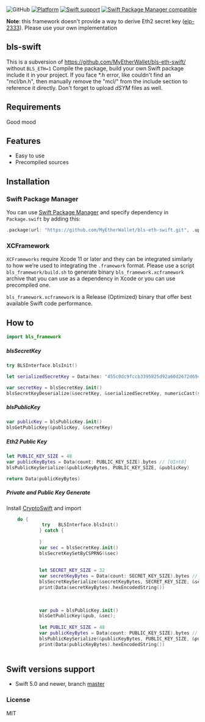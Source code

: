 ![GitHub](https://img.shields.io/github/license/MyEtherWallet/bls-eth-swift?colorA=07A6B3&&colorB=5F6368)
[![Platform](https://img.shields.io/badge/Platforms-iOS%20%7C%20macOS%20%7C%20watchOS%20%7C%20tvOS-5F6368.svg?colorA=07A6B3)](#installation)
[![Swift support](https://img.shields.io/badge/Swift-5.0-lightgrey.svg?colorA=07A6B3&colorB=5F6368)](#swift-versions-support)
[![Swift Package Manager compatible](https://img.shields.io/badge/SPM-compatible-brightgreen.svg?style=flat&colorA=07A6B3&&colorB=5F6368)](https://github.com/apple/swift-package-manager)

**Note**: this framework doesn't provide a way to derive Eth2 secret key ([eip-2333](https://github.com/ethereum/EIPs/blob/master/EIPS/eip-2333.md)). Please use your own implementation

## bls-swift

  
This is a subversion of https://github.com/MyEtherWallet/bls-eth-swift/ without `BLS_ETH=1` 
Compile the package, build your own Swift package include it in your project. If you face *.h error, like couldn't find an "mcl/bn.h", then manually remove the "mcl/" from the include section to reference it directly.
Don't forget to upload _dSYM_ files as well.

## Requirements
Good mood

## Features
- Easy to use
- Precompiled sources

## Installation
### Swift Package Manager

You can use [Swift Package Manager](https://swift.org/package-manager/) and specify dependency in `Package.swift` by adding this:

```swift
.package(url: "https://github.com/MyEtherWallet/bls-eth-swift.git", .upToNextMajor(from: "1.0.0"))
```

### XCFramework

`XCFrameworks` require Xcode 11 or later and they can be integrated similarly to how we’re used to integrating the `.framework` format. Please use a script `bls_framework/build.sh` to generate binary `bls_framework.xcframework` archive that you can use as a dependency in Xcode or you can use precompiled one.

`bls_framework.xcframework` is a Release (Optimized) binary that offer best available Swift code performance.

## How to
```swift
import bls_framework
```

##### blsSecretKey
```swift
try BLSInterface.blsInit()

let serializedSecretKey = Data(hex: "455c0dc9fccb3395825d92a60d2672d69416be1c2578a87a7a3d3ced11ebb88d").bytes // [UInt8]

var secretKey = blsSecretKey.init()
blsSecretKeyDeserialize(&secretKey, &serializedSecretKey, numericCast(serializedSecretKey.count))
```

##### blsPublicKey
```swift
var publicKey = blsPublicKey.init()
blsGetPublicKey(&publicKey, &secretKey)
```

##### Eth2 Public Key
```swift
let PUBLIC_KEY_SIZE = 48
var publicKeyBytes = Data(count: PUBLIC_KEY_SIZE).bytes // [UInt8]
blsPublicKeySerialize(&publicKeyBytes, PUBLIC_KEY_SIZE, &publicKey)

return Data(publicKeyBytes)
```

##### Private and Public Key Generate
Install [CryptoSwift](https://github.com/krzyzanowskim/CryptoSwift)  and import 
```swift
    do {
             try   BLSInterface.blsInit()
            } catch {
                
            }
            var sec = blsSecretKey.init()
            blsSecretKeySetByCSPRNG(&sec)
            
            
            let SECRET_KEY_SIZE = 32
            var secretKeyBytes = Data(count: SECRET_KEY_SIZE).bytes // [UInt8]
            blsSecretKeySerialize(&secretKeyBytes, SECRET_KEY_SIZE, &sec)
            print(Data(secretKeyBytes).hexEncodedString())
    
     
            
            var pub = blsPublicKey.init()
            blsGetPublicKey(&pub, &sec);
            
            let PUBLIC_KEY_SIZE = 48
            var publicKeyBytes = Data(count: PUBLIC_KEY_SIZE).bytes // [UInt8]
            blsPublicKeySerialize(&publicKeyBytes, PUBLIC_KEY_SIZE, &pub)
            print(Data(publicKeyBytes).hexEncodedString())
            
```
  
  
## Swift versions support

- Swift 5.0 and newer, branch [master](https://github.com/MyEtherWallet/bls-eth-swift/tree/master)

### License

MIT
